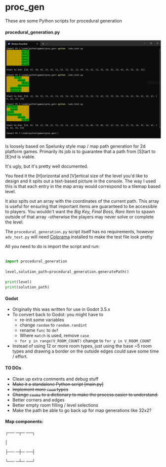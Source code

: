 # proc_gen


These are some Python scripts for procedural generation

#### procedural_generation.py 

![Console Output Image of a generated map](images/map_example.PNG?raw=true "Title")


Is loosely based on Spelunky style map / map path generation for 2d platform games. Primarily its job is to guarantee that a path from [S]tart to [E]nd is viable. 

It's ugly, but it's pretty well documented.

You feed it the [H]orizontal and [V]ertical size of the level you'd like to design and it spits out a text-based picture in the console. The way I used this is that each entry in the map array would correspond to a tilemap based level. 

It also spits out an array with the coordinates of the current path. This array is useful for ensuring that important items are guaranteed to be accessible to players. You wouldn't want the *Big Key, Final Boss, Rare Item* to spawn outside of that array -otherwise the players may never solve or complete the level.

The `procedural_generation.py` script itself has no requirements, however `adv_test.py` will need [Colorama](https://pypi.org/project/colorama/) installed to make the test file look pretty

All you need to do is import the script and run: 

```python

import procedural_generation

level,solution_path=procedural_generation.generatePath()

print(level)
print(solution_path)

```
#### Godot

- Originally this was written for use in Godot 3.5.x
- To convert back to Godot: you might have to 
  - re-init some variables 
  - change `random` to `random.randint`
  - rename `func` to `def`
  - Where `match` is used, remove `case`
  - `for y in range(V_ROOM_COUNT)` change to `for y in V_ROOM_COUNT`
- Instead of using 12 or more room types, just using the base ~5 room types and drawing a border on the outside edges could save some time / effort.



#### TO DOs

- Clean up extra comments and debug stuff
- ~~Make it a standalone Python script [main.py]~~
- ~~Implement more `room` types~~
- ~~Change `rooms` to a dictionary to make the process easier to understand.~~
- Better corners and edges
- Better empty room filling / level selections
- Make the path be able to go back up for map generations like 32x2?
  





#### Map components:



  ┌── ─┬─ ──┐
  
  │ 
  
  ├── ─┼─ ──┤
    
  └── ─┴─ ──┘


